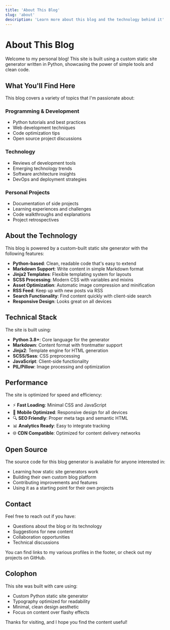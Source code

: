 ```yaml
---
title: 'About This Blog'
slug: 'about'
description: 'Learn more about this blog and the technology behind it'
---
```


# About This Blog

Welcome to my personal blog! This site is built using a custom static site generator written in Python, showcasing the power of simple tools and clean code.

## What You'll Find Here

This blog covers a variety of topics that I'm passionate about:

### Programming & Development

- Python tutorials and best practices
- Web development techniques
- Code optimization tips
- Open source project discussions

### Technology

- Reviews of development tools
- Emerging technology trends
- Software architecture insights
- DevOps and deployment strategies

### Personal Projects

- Documentation of side projects
- Learning experiences and challenges
- Code walkthroughs and explanations
- Project retrospectives

## About the Technology

This blog is powered by a custom-built static site generator with the following features:

- **Python-based**: Clean, readable code that's easy to extend
- **Markdown Support**: Write content in simple Markdown format
- **Jinja2 Templates**: Flexible templating system for layouts
- **SCSS Processing**: Modern CSS with variables and mixins
- **Asset Optimization**: Automatic image compression and minification
- **RSS Feed**: Keep up with new posts via RSS
- **Search Functionality**: Find content quickly with client-side search
- **Responsive Design**: Looks great on all devices

## Technical Stack

The site is built using:

- **Python 3.8+**: Core language for the generator
- **Markdown**: Content format with frontmatter support
- **Jinja2**: Template engine for HTML generation
- **SCSS/Sass**: CSS preprocessing
- **JavaScript**: Client-side functionality
- **PIL/Pillow**: Image processing and optimization

## Performance

The site is optimized for speed and efficiency:

- ⚡ **Fast Loading**: Minimal CSS and JavaScript
- 📱 **Mobile Optimized**: Responsive design for all devices
- 🔍 **SEO Friendly**: Proper meta tags and semantic HTML
- 📊 **Analytics Ready**: Easy to integrate tracking
- 🌐 **CDN Compatible**: Optimized for content delivery networks

## Open Source

The source code for this blog generator is available for anyone interested in:

- Learning how static site generators work
- Building their own custom blog platform
- Contributing improvements and features
- Using it as a starting point for their own projects

## Contact

Feel free to reach out if you have:

- Questions about the blog or its technology
- Suggestions for new content
- Collaboration opportunities
- Technical discussions

You can find links to my various profiles in the footer, or check out my projects on GitHub.

## Colophon

This site was built with care using:

- Custom Python static site generator
- Typography optimized for readability
- Minimal, clean design aesthetic
- Focus on content over flashy effects

Thanks for visiting, and I hope you find the content useful!
